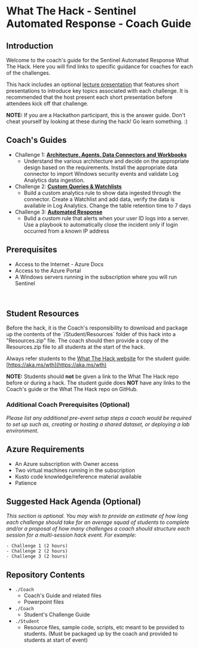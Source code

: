 
<!-- REPLACE_ME (this section will be removed by the automation script) -->
# What The Hack - Sentinel Automated Response - Coach Guide
<!-- REPLACE_ME (this section will be removed by the automation script) -->

## Introduction

<!-- REPLACE_ME (this section will be removed by the automation script) -->
Welcome to the coach's guide for the Sentinel Automated Response What The Hack. Here you will find links to specific guidance for coaches for each of the challenges.
<!-- REPLACE_ME (this section will be removed by the automation script) -->

This hack includes an optional [lecture presentation](Lectures.pptx) that features short presentations to introduce key topics associated with each challenge. It is recommended that the host present each short presentation before attendees kick off that challenge.

**NOTE:** If you are a Hackathon participant, this is the answer guide. Don't cheat yourself by looking at these during the hack! Go learn something. :)

## Coach's Guides

<!-- REPLACE_ME (this section will be removed by the automation script) -->
- Challenge 1: **[Architecture, Agents, Data Connectors and Workbooks](Solution-01.md)**
   - Understand the various architecture and decide on the appropriate design based on the requirements. Install the appropriate data connector to import Windows security events and validate Log Analytics data ingestion.
- Challenge 2: **[Custom Queries & Watchlists](Solution-02.md)**
   -  Build a custom analytics rule to show data ingested through the connector. Create a Watchlist and add data, verify the data is available in Log Analytics.  Change the table retention time to 7 days
- Challenge 3: **[Automated Response](Solution-03.md)**
   -  Bulid a custom rule that alerts when your user ID logs into a server. Use a playbook to automatically close the incident only if login occurred from a known IP address
<!-- REPLACE_ME (this section will be removed by the automation script) -->


## Prerequisites

- Access to the Internet - Azure Docs
- Access to the Azure Portal 
- A Windows servers running in the subscription where you will run Sentinel

</br>

## Student Resources

Before the hack, it is the Coach's responsibility to download and package up the contents of the \`/Student/Resources\` folder of this hack into a "Resources.zip" file. The coach should then provide a copy of the Resources.zip file to all students at the start of the hack.

Always refer students to the [What The Hack website](https://aka.ms/wth) for the student guide: [https://aka.ms/wth](https://aka.ms/wth)

**NOTE:** Students should **not** be given a link to the What The Hack repo before or during a hack. The student guide does **NOT** have any links to the Coach's guide or the What The Hack repo on GitHub.  

### Additional Coach Prerequisites (Optional)

*Please list any additional pre-event setup steps a coach would be required to set up such as, creating or hosting a shared dataset, or deploying a lab environment.*

## Azure Requirements

- An Azure subscription with Owner access
- Two virtual machines running in the subscription
- Kusto code knowledge/reference material available
- Patience

## Suggested Hack Agenda (Optional)

*This section is optional. You may wish to provide an estimate of how long each challenge should take for an average squad of students to complete and/or a proposal of how many challenges a coach should structure each session for a multi-session hack event.  For example:*


	- Challenge 1 (2 hours)
	- Challenge 2 (2 hours)
	- Challenge 3 (2 hours)


## Repository Contents


- `./Coach`
  - Coach's Guide and related files
  - Powerpoint files
- `./Coach`
  - Student's Challenge Guide
- `./Student`
  - Resource files, sample code, scripts, etc meant to be provided to students. (Must be packaged up by the coach and provided to students at start of event)